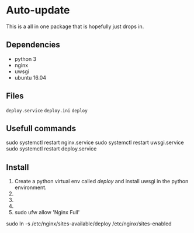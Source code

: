 # Auto-update
This is a all in one package that is hopefully just drops in.


## Dependencies

* python 3
* nginx
* uwsgi
* ubuntu 16.04

## Files

`deploy.service` 
`deploy.ini`
`deploy`


## Usefull commands


sudo systemctl restart nginx.service
sudo systemctl restart uwsgi.service
sudo systemctl restart deploy.service 


## Install

1. Create a python virtual env called *deploy* and install uwsgi in the python environment.
2. 
3. 
4. 
5. sudo ufw allow 'Nginx Full'


sudo ln -s /etc/nginx/sites-available/deploy /etc/nginx/sites-enabled